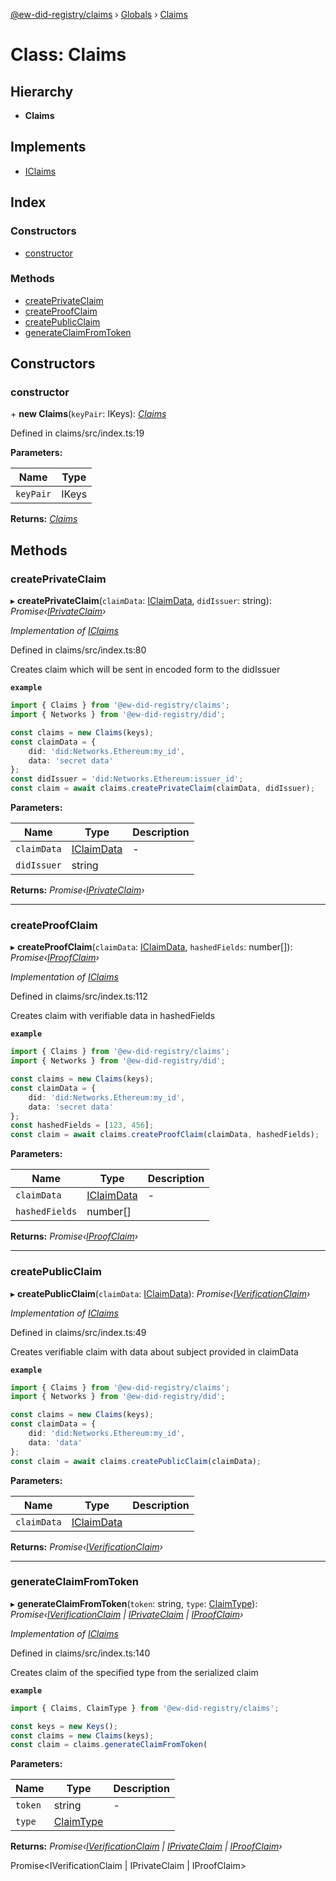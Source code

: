 [@ew-did-registry/claims](../README.md) › [Globals](../globals.md) › [Claims](claims.md)

# Class: Claims

## Hierarchy

* **Claims**

## Implements

* [IClaims](../interfaces/iclaims.md)

## Index

### Constructors

* [constructor](claims.md#constructor)

### Methods

* [createPrivateClaim](claims.md#createprivateclaim)
* [createProofClaim](claims.md#createproofclaim)
* [createPublicClaim](claims.md#createpublicclaim)
* [generateClaimFromToken](claims.md#generateclaimfromtoken)

## Constructors

###  constructor

\+ **new Claims**(`keyPair`: IKeys): *[Claims](claims.md)*

Defined in claims/src/index.ts:19

**Parameters:**

Name | Type |
------ | ------ |
`keyPair` | IKeys |

**Returns:** *[Claims](claims.md)*

## Methods

###  createPrivateClaim

▸ **createPrivateClaim**(`claimData`: [IClaimData](../interfaces/iclaimdata.md), `didIssuer`: string): *Promise‹[IPrivateClaim](../interfaces/iprivateclaim.md)›*

*Implementation of [IClaims](../interfaces/iclaims.md)*

Defined in claims/src/index.ts:80

Creates claim which will be sent in encoded form to the didIssuer

**`example`** 
```typescript
import { Claims } from '@ew-did-registry/claims';
import { Networks } from '@ew-did-registry/did';

const claims = new Claims(keys);
const claimData = {
    did: 'did:Networks.Ethereum:my_id',
    data: 'secret data'
};
const didIssuer = 'did:Networks.Ethereum:issuer_id';
const claim = await claims.createPrivateClaim(claimData, didIssuer);
```

**Parameters:**

Name | Type | Description |
------ | ------ | ------ |
`claimData` | [IClaimData](../interfaces/iclaimdata.md) | - |
`didIssuer` | string |   |

**Returns:** *Promise‹[IPrivateClaim](../interfaces/iprivateclaim.md)›*

___

###  createProofClaim

▸ **createProofClaim**(`claimData`: [IClaimData](../interfaces/iclaimdata.md), `hashedFields`: number[]): *Promise‹[IProofClaim](../interfaces/iproofclaim.md)›*

*Implementation of [IClaims](../interfaces/iclaims.md)*

Defined in claims/src/index.ts:112

Creates claim with verifiable data in hashedFields

**`example`** 
```typescript
import { Claims } from '@ew-did-registry/claims';
import { Networks } from '@ew-did-registry/did';

const claims = new Claims(keys);
const claimData = {
    did: 'did:Networks.Ethereum:my_id',
    data: 'secret data'
};
const hashedFields = [123, 456];
const claim = await claims.createProofClaim(claimData, hashedFields);
```

**Parameters:**

Name | Type | Description |
------ | ------ | ------ |
`claimData` | [IClaimData](../interfaces/iclaimdata.md) | - |
`hashedFields` | number[] |   |

**Returns:** *Promise‹[IProofClaim](../interfaces/iproofclaim.md)›*

___

###  createPublicClaim

▸ **createPublicClaim**(`claimData`: [IClaimData](../interfaces/iclaimdata.md)): *Promise‹[IVerificationClaim](../interfaces/iverificationclaim.md)›*

*Implementation of [IClaims](../interfaces/iclaims.md)*

Defined in claims/src/index.ts:49

Creates verifiable claim with data about subject provided in claimData

**`example`** 
```typescript
import { Claims } from '@ew-did-registry/claims';
import { Networks } from '@ew-did-registry/did';

const claims = new Claims(keys);
const claimData = {
    did: 'did:Networks.Ethereum:my_id',
    data: 'data'
};
const claim = await claims.createPublicClaim(claimData);
```

**Parameters:**

Name | Type | Description |
------ | ------ | ------ |
`claimData` | [IClaimData](../interfaces/iclaimdata.md) |   |

**Returns:** *Promise‹[IVerificationClaim](../interfaces/iverificationclaim.md)›*

___

###  generateClaimFromToken

▸ **generateClaimFromToken**(`token`: string, `type`: [ClaimType](../enums/claimtype.md)): *Promise‹[IVerificationClaim](../interfaces/iverificationclaim.md) | [IPrivateClaim](../interfaces/iprivateclaim.md) | [IProofClaim](../interfaces/iproofclaim.md)›*

*Implementation of [IClaims](../interfaces/iclaims.md)*

Defined in claims/src/index.ts:140

Creates claim of the specified type from the serialized claim

**`example`** 
```typescript
import { Claims, ClaimType } from '@ew-did-registry/claims';

const keys = new Keys();
const claims = new Claims(keys);
const claim = claims.generateClaimFromToken(
```

**Parameters:**

Name | Type | Description |
------ | ------ | ------ |
`token` | string | - |
`type` | [ClaimType](../enums/claimtype.md) |   |

**Returns:** *Promise‹[IVerificationClaim](../interfaces/iverificationclaim.md) | [IPrivateClaim](../interfaces/iprivateclaim.md) | [IProofClaim](../interfaces/iproofclaim.md)›*

Promise<IVerificationClaim | IPrivateClaim | IProofClaim>
